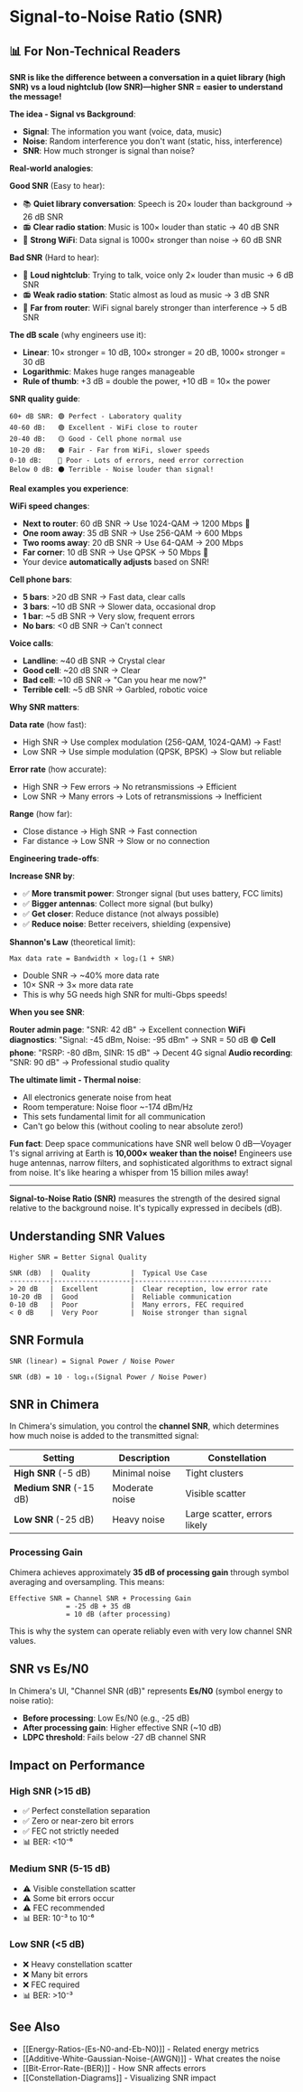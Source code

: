 # Signal-to-Noise Ratio (SNR)

## 📊 For Non-Technical Readers

**SNR is like the difference between a conversation in a quiet library (high SNR) vs a loud nightclub (low SNR)—higher SNR = easier to understand the message!**

**The idea - Signal vs Background**:
- **Signal**: The information you want (voice, data, music)
- **Noise**: Random interference you don't want (static, hiss, interference)
- **SNR**: How much stronger is signal than noise?

**Real-world analogies**:

**Good SNR** (Easy to hear):
- 📚 **Quiet library conversation**: Speech is 20× louder than background → 26 dB SNR
- 📻 **Clear radio station**: Music is 100× louder than static → 40 dB SNR
- 📡 **Strong WiFi**: Data signal is 1000× stronger than noise → 60 dB SNR

**Bad SNR** (Hard to hear):
- 🎵 **Loud nightclub**: Trying to talk, voice only 2× louder than music → 6 dB SNR
- 📻 **Weak radio station**: Static almost as loud as music → 3 dB SNR
- 📡 **Far from router**: WiFi signal barely stronger than interference → 5 dB SNR

**The dB scale** (why engineers use it):
- **Linear**: 10× stronger = 10 dB, 100× stronger = 20 dB, 1000× stronger = 30 dB
- **Logarithmic**: Makes huge ranges manageable
- **Rule of thumb**: +3 dB = double the power, +10 dB = 10× the power

**SNR quality guide**:

```
60+ dB SNR: 🟢 Perfect - Laboratory quality
40-60 dB:   🟢 Excellent - WiFi close to router
20-40 dB:   🟡 Good - Cell phone normal use
10-20 dB:   🟠 Fair - Far from WiFi, slower speeds
0-10 dB:    🔴 Poor - Lots of errors, need error correction
Below 0 dB: ⚫ Terrible - Noise louder than signal!
```

**Real examples you experience**:

**WiFi speed changes**:
- **Next to router**: 60 dB SNR → Use 1024-QAM → 1200 Mbps 🚀
- **One room away**: 35 dB SNR → Use 256-QAM → 600 Mbps
- **Two rooms away**: 20 dB SNR → Use 64-QAM → 200 Mbps
- **Far corner**: 10 dB SNR → Use QPSK → 50 Mbps 🐌
- Your device **automatically adjusts** based on SNR!

**Cell phone bars**:
- **5 bars**: >20 dB SNR → Fast data, clear calls
- **3 bars**: ~10 dB SNR → Slower data, occasional drop
- **1 bar**: ~5 dB SNR → Very slow, frequent errors
- **No bars**: <0 dB SNR → Can't connect

**Voice calls**:
- **Landline**: ~40 dB SNR → Crystal clear
- **Good cell**: ~20 dB SNR → Clear
- **Bad cell**: ~10 dB SNR → "Can you hear me now?"
- **Terrible cell**: ~5 dB SNR → Garbled, robotic voice

**Why SNR matters**:

**Data rate** (how fast):
- High SNR → Use complex modulation (256-QAM, 1024-QAM) → Fast!
- Low SNR → Use simple modulation (QPSK, BPSK) → Slow but reliable

**Error rate** (how accurate):
- High SNR → Few errors → No retransmissions → Efficient
- Low SNR → Many errors → Lots of retransmissions → Inefficient

**Range** (how far):
- Close distance → High SNR → Fast connection
- Far distance → Low SNR → Slow or no connection

**Engineering trade-offs**:

**Increase SNR by**:
- ✅ **More transmit power**: Stronger signal (but uses battery, FCC limits)
- ✅ **Bigger antennas**: Collect more signal (but bulky)
- ✅ **Get closer**: Reduce distance (not always possible)
- ✅ **Reduce noise**: Better receivers, shielding (expensive)

**Shannon's Law** (theoretical limit):
```
Max data rate = Bandwidth × log₂(1 + SNR)
```
- Double SNR → ~40% more data rate
- 10× SNR → 3× more data rate
- This is why 5G needs high SNR for multi-Gbps speeds!

**When you see SNR**:

**Router admin page**: "SNR: 42 dB" → Excellent connection
**WiFi diagnostics**: "Signal: -45 dBm, Noise: -95 dBm" → SNR = 50 dB 🟢
**Cell phone**: "RSRP: -80 dBm, SINR: 15 dB" → Decent 4G signal
**Audio recording**: "SNR: 90 dB" → Professional studio quality

**The ultimate limit - Thermal noise**:
- All electronics generate noise from heat
- Room temperature: Noise floor ~-174 dBm/Hz
- This sets fundamental limit for all communication
- Can't go below this (without cooling to near absolute zero!)

**Fun fact**: Deep space communications have SNR well below 0 dB—Voyager 1's signal arriving at Earth is **10,000× weaker than the noise!** Engineers use huge antennas, narrow filters, and sophisticated algorithms to extract signal from noise. It's like hearing a whisper from 15 billion miles away!

---

**Signal-to-Noise Ratio (SNR)** measures the strength of the desired signal relative to the background noise. It's typically expressed in decibels (dB).

## Understanding SNR Values

```
Higher SNR = Better Signal Quality

SNR (dB)  |  Quality          |  Typical Use Case
----------|-------------------|----------------------------------
> 20 dB   |  Excellent        |  Clear reception, low error rate
10-20 dB  |  Good             |  Reliable communication
0-10 dB   |  Poor             |  Many errors, FEC required
< 0 dB    |  Very Poor        |  Noise stronger than signal
```

## SNR Formula

```
SNR (linear) = Signal Power / Noise Power

SNR (dB) = 10 · log₁₀(Signal Power / Noise Power)
```

## SNR in Chimera

In Chimera's simulation, you control the **channel SNR**, which determines how much noise is added to the transmitted signal:

| Setting | Description | Constellation |
|---------|-------------|---------------|
| **High SNR** (-5 dB) | Minimal noise | Tight clusters |
| **Medium SNR** (-15 dB) | Moderate noise | Visible scatter |
| **Low SNR** (-25 dB) | Heavy noise | Large scatter, errors likely |

### Processing Gain

Chimera achieves approximately **35 dB of processing gain** through symbol averaging and oversampling. This means:

```
Effective SNR = Channel SNR + Processing Gain
              = -25 dB + 35 dB
              = 10 dB (after processing)
```

This is why the system can operate reliably even with very low channel SNR values.

## SNR vs Es/N0

In Chimera's UI, "Channel SNR (dB)" represents **Es/N0** (symbol energy to noise ratio):
- **Before processing**: Low Es/N0 (e.g., -25 dB)
- **After processing gain**: Higher effective SNR (~10 dB)
- **LDPC threshold**: Fails below -27 dB channel SNR

## Impact on Performance

### High SNR (>15 dB)
- ✅ Perfect constellation separation
- ✅ Zero or near-zero bit errors
- ✅ FEC not strictly needed
- 📊 BER: <10⁻⁶

### Medium SNR (5-15 dB)
- ⚠️ Visible constellation scatter
- ⚠️ Some bit errors occur
- ⚠️ FEC recommended
- 📊 BER: 10⁻³ to 10⁻⁶

### Low SNR (<5 dB)
- ❌ Heavy constellation scatter
- ❌ Many bit errors
- ❌ FEC required
- 📊 BER: >10⁻³

## See Also

- [[Energy-Ratios-(Es-N0-and-Eb-N0)]] - Related energy metrics
- [[Additive-White-Gaussian-Noise-(AWGN)]] - What creates the noise
- [[Bit-Error-Rate-(BER)]] - How SNR affects errors
- [[Constellation-Diagrams]] - Visualizing SNR impact
